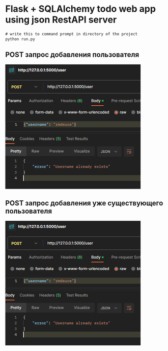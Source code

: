 # Flask + SQLAlchemy todo web app using json RestAPI server
```
# write this to command prompt in directory of the project
python run.py
```
<h2> POST запрос добавления пользователя</h2>

![image](images/2.png)

<h2> POST запрос добавления уже существующего пользователя</h2>

![image](images/1.png)
